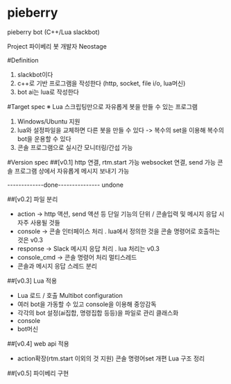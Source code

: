 # pieberry
pieberry bot (C++/Lua slackbot)

Project 파이베리 봇
개발자 Neostage


#Definition
1. slackbot이다
2. c++로 기반 프로그램을 작성한다 (http, socket, file i/o, lua머신)
3. bot ai는 lua로 작성한다

#Target spec
※ Lua 스크립팅만으로 자유롭게 봇을 만들 수 있는 프로그램
1. Windows/Ubuntu 지원
2. lua와 설정파일을 교체하면 다른 봇을 만들 수 있다
 -> 복수의 set을 이용해 복수의 bot을 운용할 수 있다
3. 콘솔 프로그램으로 실시간 모니터링/간섭 가능



#Version spec
##[v0.1]
http 연결, rtm.start 가능
websocket 연결, send 가능
콘솔 프로그램 상에서 자유롭게 메시지 보내기 가능

-------------done---------------
undone

##[v0.2]
파일 분리
 * action -> http 액션, send 액션 등 단일 기능의 단위 / 콘솔입력 및 메시지 응답 시 자주 사용될 것들
 * console -> 콘솔 인터페이스 처리
   . lua에서 정의한 것을 콘솔 명령어로 호출하는 것은 v0.3
 * response -> Slack 메시지 응답 처리
   . lua 처리는 v0.3
 * console_cmd -> 콘솔 명령어 처리
멀티스레드
 * 콘솔과 메시지 응답 스레드 분리
 

##[v0.3]
Lua 적용
 * Lua 로드 / 호출
Multibot configuration
 * 여러 bot을 가동할 수 있고 console을 이용해 중앙감독
 * 각각의 bot 설정(ai집합, 명령집합 등등)을 파일로 관리
클래스화
 * console
 * bot머신


##[v0.4]
web api 적용
 * action확장(rtm.start 이외의 것 지원)
콘솔 명령어set 개편
Lua 구조 정리


##[v0.5]
파이베리 구현
